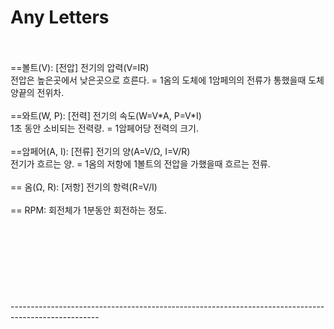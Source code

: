 # Any Letters
<br>
<br> ==볼트(V): [전압] 전기의 압력(V=IR)
<br>전압은 높은곳에서 낮은곳으로 흐른다. = 1옴의 도체에 1암페의의 전류가 통했을때 도체 양끝의 전위차.
<br>
<br> ==와트(W, P): [전력] 전기의 속도(W=V*A, P=V*I)
<br>1초 동안 소비되는 전력량. = 1암페어당 전력의 크기.
<br>
<br> ==암페어(A, I): [전류] 전기의 양(A=V/Ω, I=V/R)
<br>전기가 흐르는 양. = 1옴의 저항에 1볼트의 전압을 가했을때 흐르는 전류.
<br>
<br> == 옴(Ω, R): [저항] 전기의 항력(R=V/I)
<br>
<br> == RPM: 회전체가 1분동안 회전하는 정도.
<br>
<br>
<br>
<br>
<br>
<br>
<br>
<br>
<br>----------------------------------------------------------------------------------------------------
